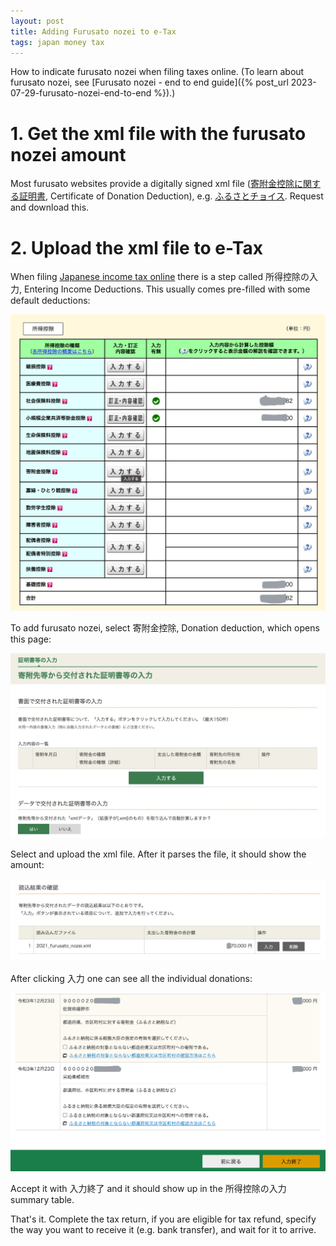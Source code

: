 ```yaml
---
layout: post
title: Adding Furusato nozei to e-Tax
tags: japan money tax
---
```


How to indicate furusato nozei when filing taxes online. (To learn about furusato nozei, see [Furusato nozei - end to end guide]({% post_url 2023-07-29-furusato-nozei-end-to-end %}).)

<!--break-->

# 1. Get the xml file with the furusato nozei amount

Most furusato websites provide a digitally signed xml file ([寄附金控除に関する証明書](https://www.furusato-tax.jp/feature/a/2022_tax_return), Certificate of Donation Deduction), e.g. [ふるさとチョイス](https://www.furusato-tax.jp/feature/a/2022_tax_return). Request and download this.

# 2. Upload the xml file to e-Tax

When filing [Japanese income tax online](https://www.keisan.nta.go.jp/kyoutu/ky/sm/top#bsctrl) there is a step called 所得控除の入力, Entering Income Deductions. This usually comes pre-filled with some default deductions:

![](/assets/2023-07-29-furusato-nozei-with-e-tax/deductions-page.png)

To add furusato nozei, select 寄附金控除, Donation deduction, which opens this page:

![](/assets/2023-07-29-furusato-nozei-with-e-tax/donation-deduction.png)

Select and upload the xml file. After it parses the file, it should show the amount:

![](/assets/2023-07-29-furusato-nozei-with-e-tax/furusato-overview.png)

After clicking 入力 one can see all the individual donations:

![](/assets/2023-07-29-furusato-nozei-with-e-tax/furusato-details.png)

Accept it with 入力終了 and it should show up in the 所得控除の入力 summary table.

That's it. Complete the tax return, if you are eligible for tax refund, specify the way you want to receive it (e.g. bank transfer), and wait for it to arrive.
